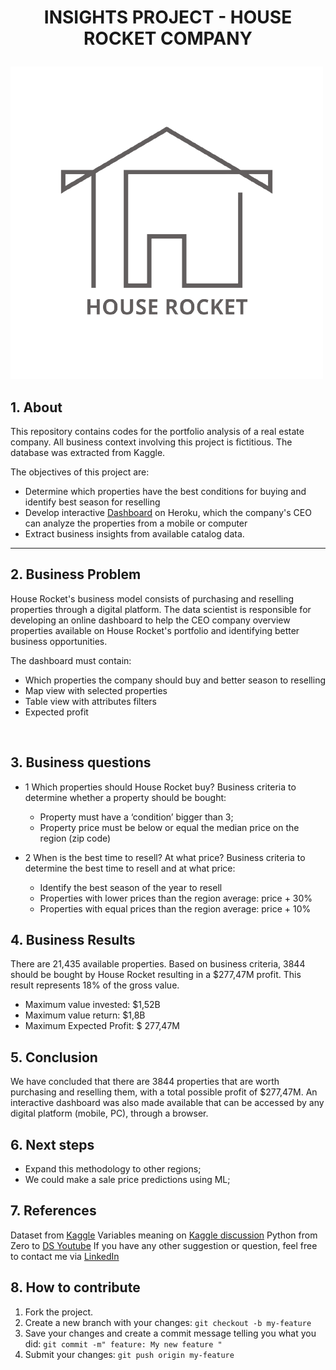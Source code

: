 # <p align="center"> <b> INSIGHTS PROJECT - HOUSE ROCKET COMPANY </p> </b>

![Projeto-Insight-House-Rocket](houserocket.png) 

## 1. About
This repository contains codes for the portfolio analysis of a real estate company. All business context involving this project is fictitious. The database was extracted from Kaggle.

The objectives of this project are:
- Determine which properties have the best conditions for buying and identify best season for reselling  
- Develop interactive [Dashboard](https://p01-house-rocket-insights.herokuapp.com/) on Heroku, which the company's CEO can analyze the properties from a mobile or computer
- Extract business insights from available catalog data.

---

## 2. Business Problem
House Rocket's business model consists of purchasing and reselling properties through a digital platform. The data scientist is responsible for developing an online dashboard to help the CEO company overview properties available on House Rocket's portfolio and identifying better business opportunities.

The dashboard must contain:
  * Which properties the company should buy and better season to reselling
  * Map view with selected properties
  * Table view with attributes filters
  * Expected profit 

<br>

## 3. Business questions

  * 1 Which properties should House Rocket buy?
  Business criteria to determine whether a property should be bought:
      - Property must have a ‘condition’ bigger than 3;
      - Property price must be below or equal the median price on the region (zip code)
 
  * 2 When is the best time to resell? At what price? 
  Business criteria to determine the best time to resell and at what price:
      - Identify the best season of the year to resell
      - Properties with lower prices than the region average: price + 30%
      - Properties with equal prices than the region average: price + 10%


## 4. Business Results

There are 21,435 available properties. Based on business criteria, 3844 should be bought by House Rocket resulting in a $277,47M profit. This result represents 18% of the gross value.
  * Maximum value invested: $1,52B
  * Maximum value return: $1,8B
  * Maximum Expected Profit: $ 277,47M  


## 5. Conclusion

We have concluded that there are 3844 properties that are worth purchasing and reselling them, with a total possible profit of $277,47M. An interactive dashboard was also made available that can be accessed by any digital platform (mobile, PC), through a browser.


## 6. Next steps
 
- Expand this methodology to other regions;
- We could make a sale price predictions using ML;


## 7. References
Dataset from [Kaggle](https://www.kaggle.com/harlfoxem/housesalesprediction)
Variables meaning on [Kaggle discussion](https://www.kaggle.com/harlfoxem/housesalesprediction/discussion/207885)
Python from Zero to [DS Youtube](https://www.youtube.com/watch?v=1xXK_z9M6yk&list=PLZlkyCIi8bMprZgBsFopRQMG_Kj1IA1WG&ab_channel=SejaUmDataScientist)
If you have any other suggestion or question, feel free to contact me via [LinkedIn](https://linkedin.com/in/daniel-salvatori)

## 8. How to contribute
1. Fork the project.
2. Create a new branch with your changes: `git checkout -b my-feature`
3. Save your changes and create a commit message telling you what you did: `git commit -m" feature: My new feature "`
4. Submit your changes: `git push origin my-feature`
